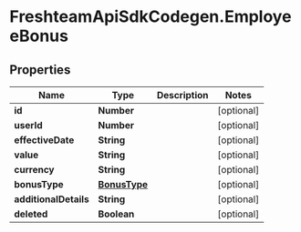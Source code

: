 # FreshteamApiSdkCodegen.EmployeeBonus

## Properties

Name | Type | Description | Notes
------------ | ------------- | ------------- | -------------
**id** | **Number** |  | [optional] 
**userId** | **Number** |  | [optional] 
**effectiveDate** | **String** |  | [optional] 
**value** | **String** |  | [optional] 
**currency** | **String** |  | [optional] 
**bonusType** | [**BonusType**](BonusType.md) |  | [optional] 
**additionalDetails** | **String** |  | [optional] 
**deleted** | **Boolean** |  | [optional] 


